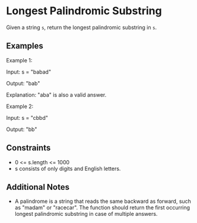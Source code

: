 # Longest Palindromic Substring

Given a string `s`, return the longest palindromic substring in `s`.

## Examples

Example 1:

Input: s = "babad"

Output: "bab"

Explanation: "aba" is also a valid answer.

Example 2:

Input: s = "cbbd"

Output: "bb"

## Constraints

* 0 <= s.length <= 1000
* s consists of only digits and English letters.

## Additional Notes

* A palindrome is a string that reads the same backward as forward, such as "madam" or "racecar". The function should return the first occurring longest palindromic substring in case of multiple answers.
